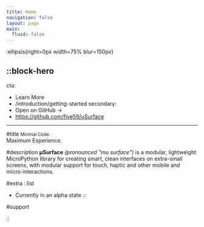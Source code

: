 ```yaml
---
title: Home
navigation: false
layout: page
main:
  fluid: false
---
```


:ellipsis{right=0px width=75% blur=150px}

::block-hero
---
cta:
  - Learn More
  - /introduction/getting-started
secondary:
  - Open on GitHub →
  - https://github.com/five59/uSurface
---

#title
<small>Minimal Code.</small>
<br/>Maximum Experience.

#description
**µSurface** _(pronounced "mu surface")_ is a modular, lightweight MicroPython library for creating smart, clean interfaces on extra-small screens, with modular support for touch, haptic and other mobile and micro-interactions.

#extra
  ::list
  - Currently in an alpha state
  ::

#support

::

